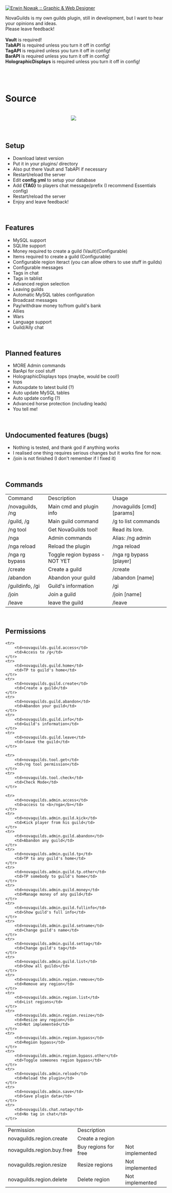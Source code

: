 <a href="http://mexxio.pl/">
    <img title="Erwin Nowak :: Graphic & Web Designer" src="http://vpx.pl/i/2015/03/30/9ffe2b15da8dc757975dd7dca086e176.png" />
</a>

NovaGuilds is my own guilds plugin, still in development, but I want to hear your opinions and ideas.<br/>
Please leave feedback!<br/><br/>
<b>Vault</b> is required!<br/>
<b>TabAPI</b> is required unless you turn it off in config!<br/>
<b>TagAPI</b> is required unless you turn it off in config!<br/>
<b>BarAPI</b> is required unless you turn it off in config!<br/>
<b>HolographicDisplays</b> is required unless you turn it off in config!<br/>
<br/><br/><br/>

<h1>Source</h1><br/>
&nbsp;&nbsp;&nbsp;&nbsp;&nbsp;&nbsp;&nbsp;&nbsp;&nbsp;&nbsp;&nbsp;&nbsp;&nbsp;&nbsp;&nbsp;&nbsp;&nbsp;&nbsp;&nbsp;&nbsp;&nbsp;&nbsp;&nbsp;&nbsp;&nbsp;&nbsp;&nbsp;&nbsp;&nbsp;&nbsp;&nbsp;&nbsp;&nbsp;&nbsp;&nbsp;&nbsp;&nbsp;&nbsp;&nbsp;&nbsp;&nbsp;&nbsp;&nbsp;&nbsp;&nbsp;&nbsp;&nbsp;&nbsp;&nbsp;&nbsp;&nbsp;
<a href="https://github.com/MarcinWieczorek/NovaGuilds">
    <img src="http://kosz.marcin.co/githublogo.png" />
</a>
<br/><br/><br/>

<h2><b>Setup</b></h2>
<ul>
    <li>Download latest version</li>
    <li>Put it in your plugins/ directory</li>
    <li>Also put there Vault and TabAPI if necessary</li>
    <li>Restart/reload the server</li>
    <li>Edit <b>config.yml</b> to setup your database</li>
    <li>Add <b>{TAG}</b> to players chat message/prefix (I recommend Essentials config)</li>
    <li>Restart/reload the server</li>
    <li>Enjoy and leave feedback!</li>
</ul>

<br/>
<h2><b>Features</b></h2>
<ul>
    <li>MySQL support</li>
    <li>SQLlite support</li>
    <li>Money required to create a guild (Vault)(Configurable)</li>
    <li>Items required to create a guild (Configurable)</li>
    <li>Configurable region iteract (you can allow others to use stuff in guilds)</li>
    <li>Configurable messages</li>
    <li>Tags in chat</li>
    <li>Tags in tablist</li>
    <li>Advanced region selection</li>
    <li>Leaving guilds</li>
    <li>Automatic MySQL tables configuration</li>
    <li>Broadcast messages</li>
    <li>Pay/withdraw money to/from guild's bank</li>
    <li>Allies</li>
    <li>Wars</li>
    <li>Language support</li>
    <li>Guild/Ally chat</li>
</ul>

<br/>
<h2><b>Planned features</b></h2>
<ul>
    <li>MORE Admin commands</li>
    <li>BarApi for cool stuff</li>
    <li>HolographicDisplays tops (maybe, would be cool!)</li>
    <li>tops</li>
    <li>Autoupdate to latest build (?)</li>
    <li>Auto update MySQL tables</li>
    <li>Auto update config (?)</li>
    <li>Advanced horse protection (including leads)</li>
    <li>You tell me!</li>
</ul>

<br/>
<h2><b>Undocumented features (bugs)</b></h2>
<ul>
    <li>Nothing is tested, and thank god if anything works</li>
    <li>I realised one thing requires serious changes but it works fine for now.</li>
    <li>/join is not finished (I don't remember if I fixed it)</li>
</ul>

<br/>
<h2><b>Commands</b></h2>
<table>
    <tr>
        <td>Command</td>
        <td>Description</td>
        <td>Usage</td>
    </tr>
    <tr>
        <td>/novaguilds, /ng</td>
        <td>Main cmd and plugin info</td>
        <td>/novaguilds [cmd] [params]</td>
    </tr>
    <tr>
        <td>/guild, /g</td>
        <td>Main guild command</td>
        <td>/g to list commands</td>
    </tr>
    <tr>
        <td>/ng tool</td>
        <td>Get NovaGuilds tool!</td>
        <td>Read its lore.</td>
    </tr>
    <tr>
        <td>/nga</td>
        <td>Admin commands</td>
        <td>Alias: /ng admin</td>
    </tr>
    <tr>
        <td>/nga reload</td>
        <td>Reload the plugin</td>
        <td>/nga reload</td>
    </tr>
    <tr>
        <td>/nga rg bypass</td>
        <td>Toggle region bypass - NOT YET
        <td>/nga rg bypass [player]</td>
    </tr>
    <tr>
        <td>/create</td>
        <td>Create a guild</td>
        <td>/create <tag> <name></td>
    </tr>
    <tr>
        <td>/abandon</td>
        <td>Abandon your guild</td>
        <td>/abandon [name]</td>
    </tr>
    <tr>
        <td>/guildinfo, /gi</td>
        <td>Guild's information</td>
        <td>/gi <name></td>
    </tr>
    <tr>
        <td>/join</td>
        <td>Join a guild</td>
        <td>/join [name]</td>
    </tr>
    <tr>
        <td>/leave</td>
        <td>leave the guild</td>
        <td>/leave</td>
    </tr>
</table>

<br/>
<h2><b>Permissions</b></h2>
<table>
    <tr>
        <td>Permission</td>
        <td>Description</td>
        <td></td>
    </tr>
    <tr>
        <td>novaguilds.region.create</td>
        <td>Create a region</td>
    </tr>
    <tr>
        <td>novaguilds.region.buy.free</td>
        <td>Buy regions for free</td>
        <td>Not implemented</td>
    </tr>
    <tr>
        <td>novaguilds.region.resize</td>
        <td>Resize regions</td>
        <td>Not implemented</td>
    </tr>
    <tr>
        <td>novaguilds.region.delete</td>
        <td>Delete region</td>
        <td>Not implemented</td>
    </tr>
    
    <tr>
        <td>novaguilds.guild.access</td>
        <td>Access to /g</td>
    </tr>
    <tr>
        <td>novaguilds.guild.home</td>
        <td>TP to guild's home</td>
    </tr>
    <tr>
        <td>novaguilds.guild.create</td>
        <td>Create a guild</td>
    </tr>
    <tr>
        <td>novaguilds.guild.abandon</td>
        <td>Abandon your guild</td>
    </tr>
    <tr>
        <td>novaguilds.guild.info</td>
        <td>Guild's information</td>
    </tr>
    <tr>
        <td>novaguilds.guild.leave</td>
        <td>leave the guild</td>
    </tr>
    
    <tr>
        <td>novaguilds.tool.get</td>
        <td>/ng tool permission</td>
    </tr>
    <tr>
        <td>novaguilds.tool.check</td>
        <td>Check Mode</td>
    </tr>
    
    <tr>
        <td>novaguilds.admin.access</td>
        <td>access to <b>/nga</b></td>
    </tr>
    <tr>
        <td>novaguilds.admin.guild.kick</td>
        <td>Kick player from his guild</td>
    </tr>
    <tr>
        <td>novaguilds.admin.guild.abandon</td>
        <td>Abandon any guild</td>
    </tr>
    <tr>
        <td>novaguilds.admin.guild.tp</td>
        <td>TP to any guild's home</td>
    </tr>
    <tr>
        <td>novaguilds.admin.guild.tp.other</td>
        <td>TP somebody to guild's home</td>
    </tr>
    <tr>
        <td>novaguilds.admin.guild.money</td>
        <td>Manage money of any guild</td>
    </tr>
    <tr>
        <td>novaguilds.admin.guild.fullinfo</td>
        <td>Show guild's full info</td>
    </tr>
    <tr>
        <td>novaguilds.admin.guild.setname</td>
        <td>Change guild's name</td>
    </tr>
    <tr>
        <td>novaguilds.admin.guild.settag</td>
        <td>Change guild's tag</td>
    </tr>
    <tr>
        <td>novaguilds.admin.guild.list</td>
        <td>Show all guilds</td>
    </tr>
    <tr>
        <td>novaguilds.admin.region.remove</td>
        <td>Remove any region</td>
    </tr>
    <tr>
        <td>novaguilds.admin.region.list</td>
        <td>List regions</td>
    </tr>
    <tr>
        <td>novaguilds.admin.region.resize</td>
        <td>Resize any region</td>
        <td>Not implemented</td>
    </tr>
    <tr>
        <td>novaguilds.admin.region.bypass</td>
        <td>Region bypass</td>
    </tr>
    <tr>
        <td>novaguilds.admin.region.bypass.other</td>
        <td>Toggle someones region bypass</td>
    </tr>
    <tr>
        <td>novaguilds.admin.reload</td>
        <td>Reload the plugin</td>
    </tr>
    <tr>
        <td>novaguilds.admin.save</td>
        <td>Save plugin data</td>
    </tr>
    <tr>
        <td>novaguilds.chat.notag</td>
        <td>No tag in chat</td>
    </tr>
</table>
